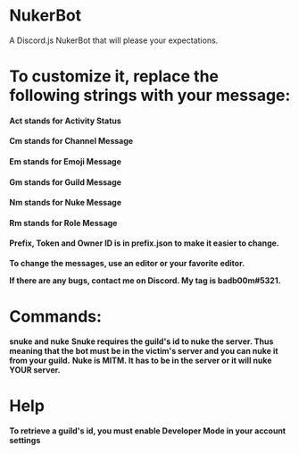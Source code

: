 # NukerBot
A Discord.js NukerBot that will please your expectations. 

# To customize it, replace the following strings with your message:
#### Act stands for Activity Status
#### Cm stands for Channel Message
#### Em stands for Emoji Message
#### Gm stands for Guild Message
#### Nm stands for Nuke Message
#### Rm stands for Role Message
#### Prefix, Token and Owner ID is in prefix.json to make it easier to change.
**To change the messages, use an editor or your favorite editor.**

**If there are any bugs, contact me on Discord. My tag is badb00m#5321.**

# Commands:
**snuke and nuke**
**Snuke requires the guild's id to nuke the server. Thus meaning that the bot must be in the victim's server and you can nuke it from your guild.**
**Nuke is MITM. It has to be in the server or it will nuke YOUR server.**

# Help
**To retrieve a guild's id, you must enable Developer Mode in your account settings**
